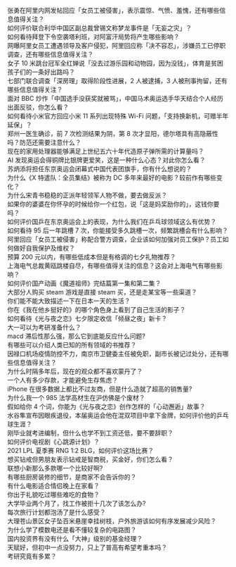 张勇在阿里内网发帖回应「女员工被侵害」，表示震惊、气愤、羞愧，还有哪些信息值得关注？  
如何评价联合利华中国区副总裁曾锡文称梦龙事件是「无妄之灾」？  
如何看待拜登下令空袭塔利班，对阿富汗局势将产生哪些影响？  
网曝阿里女员工遭遇领导及客户侵犯，阿里回应称「决不容忍」，涉嫌员工已停职调查，还有哪些信息值得关注？  
女子 10 米跳台冠军全红婵说「没去过游乐园和动物园，因为没钱」，体育是贫困孩子们的一条好出路吗？  
七部门联合调查「深房理」取得阶段性进展，2 人被逮捕，3 人被刑事拘留，还有哪些信息值得关注？  
面对 BBC 炒作「中国选手没获奖就被骂」，中国马术奥运选手华天结合个人经历出面反驳，你怎么看？  
如何看待小米官方回应小米 11 系列出现特殊 Wi-Fi 问题，「支持换新机，可赠半年延保」？  
郑州一医生确诊，前 7 次检测结果为阴，第 8 次才显阳，德尔塔具有高隐蔽性吗？防范还需要注意什么？  
现在的家用处理器能够满足上世纪五六十年代造原子弹所需的计算量吗？  
AI 发现奥运会得铜牌比银牌更爱笑，这是一种什么心态？对此你怎么看？  
苏炳添将担任东京奥运会闭幕式中国代表团旗手，你有什么想说的？  
为什么《X 特遣队：全员集结》被称为 DC 多年来最好的电影？较前作有哪些变化？  
为什么宋青书稳稳的正派年轻领军人物不做，要去做反派？  
如果你的婆婆在你怀孕的时候给你一个红包，说「这是妈奖励你的」，这钱你要吗？  
如何评价国乒在东京奥运会上的表现，为什么我们在乒乓球领域这么有优势？  
如何看待 95 后一年跳槽 7 次，你能接受多久跳槽一次，频繁跳槽会有什么影响？  
阿里回应「女员工被侵害」称配合警方调查，企业该如何加强对员工保护？员工如何做好自我保护及维权？  
预算 200 元以内，有哪些低成本但是有格调的七夕礼物推荐？  
上海电气总裁黄瓯跳楼自尽，有哪些值得关注的信息？这会对上海电气有哪些影响？  
如何评价国产动画《魔道祖师》完结篇第一集和第二集？  
大部分人购买 steam 游戏是直接 steam 买，还是走某宝等一些渠道？  
你们能不能大致描述一下在日本一天的生活？  
你在《我在他乡挺好的》的哪个角色身上看到了自己生活的影子？  
如何看待《光与夜之恋》七夕限定收信「倾昼之夜」新卡？  
大一可以为考研准备什么？  
macd 滞后性那么强，那么它到底能反应什么问题?  
有哪些可以介绍人类已知的所有领域的书推荐？  
因禄口机场疫情防控不力，南京市卫健委主任被免职，副市长被记过处分，还有哪些信息值得关注？  
为什么时隔多年后，现在的观众都不喜欢蒙丹了？  
一个人有多少存款，才能避免生存焦虑？  
iPhone 在很多数据上都比不过友商，但是什么造就了超高的销售量?  
为什么我一个 985 法学高材生在沪仿佛是个废材？  
假如给你 4 个词，你能为《光与夜之恋》创作怎样的「心动邂逅」故事？  
水谷隼宣布因眼疾退役，本届奥运会他在混双项目中拿下金牌，如何评价他的乒乓球生涯？  
刚毕业就考进编制，但什么也学不到工资还低，要不要辞职？  
如何评价电视剧《心跳源计划》？  
2021 LPL 夏季赛 RNG 1:2 BLG，如何评价这场比赛？  
想买钻戒但男朋友表示钻戒是智商税，买金好，你们怎么看？  
联想小新那么多款哪一个比较好啊?  
有哪些厨房装修的细节，是商家不会告诉你的？  
有什么电影适合情侣晚上在家看？  
你出于礼貌吃过哪些难吃的食物？  
大学毕业两个月了，找工作被拒十几次了该怎么办?  
每次旅行计划都泡汤了是什么感受？  
大理苍山景区女子坠百米悬崖幸挂树枝，户外旅游该如何有序发展减少风险？  
为什么学了模数电还是看不懂较复杂的电路图？  
国内投资界有没有什么「大神」级别的基金经理？  
天赋好，但初中一点没努力，只上了普高有希望考重本吗？  
考研究竟有多累？  
